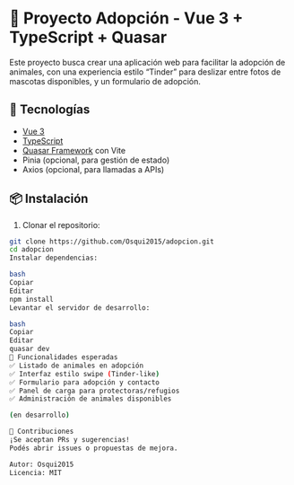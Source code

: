 # 🐾 Proyecto Adopción - Vue 3 + TypeScript + Quasar

Este proyecto busca crear una aplicación web para facilitar la adopción de animales, con una experiencia estilo “Tinder” para deslizar entre fotos de mascotas disponibles, y un formulario de adopción.

## 🚀 Tecnologías

- [Vue 3](https://vuejs.org/)
- [TypeScript](https://www.typescriptlang.org/)
- [Quasar Framework](https://quasar.dev/) con Vite
- Pinia (opcional, para gestión de estado)
- Axios (opcional, para llamadas a APIs)

## 📦 Instalación

1. Clonar el repositorio:

```bash
git clone https://github.com/Osqui2015/adopcion.git
cd adopcion
Instalar dependencias:

bash
Copiar
Editar
npm install
Levantar el servidor de desarrollo:

bash
Copiar
Editar
quasar dev
📝 Funcionalidades esperadas
✅ Listado de animales en adopción
✅ Interfaz estilo swipe (Tinder-like)
✅ Formulario para adopción y contacto
✅ Panel de carga para protectoras/refugios
✅ Administración de animales disponibles

(en desarrollo)

🤝 Contribuciones
¡Se aceptan PRs y sugerencias!
Podés abrir issues o propuestas de mejora.

Autor: Osqui2015
Licencia: MIT